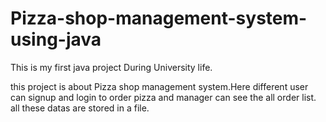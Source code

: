 # Pizza-shop-management-system-using-java

This is my first java project During University life.

this project is about Pizza shop management system.Here different user can signup and login to order pizza and manager can see the all order list.
all these datas are stored in a file.
